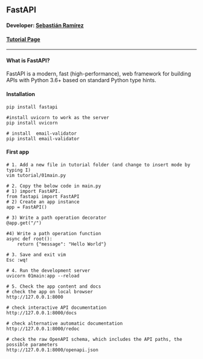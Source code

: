 ## FastAPI

#### Developer: [Sebastián Ramírez](https://github.com/tiangolo)

#### [Tutorial Page](https://fastapi.tiangolo.com/tutorial/intro/)
---

#### What is FastAPI?
FastAPI is a modern, fast (high-performance), web framework for building APIs with Python 3.6+ based on standard Python type hints.



#### Installation
```
pip install fastapi

#install uvicorn to work as the server
pip install uvicorn

# install  email-validator
pip install email-validator
```

#### First app
```
# 1. Add a new file in tutorial folder (and change to insert mode by typing I)
vim tutorial/01main.py  

# 2. Copy the below code in main.py
# 1) import FastAPI.
from fastapi import FastAPI
# 2) Create an app instance
app = FastAPI()

# 3) Write a path operation decorator
@app.get("/")

#4) Write a path operation function
async def root():
    return {"message": "Hello World"}

# 3. Save and exit vim
Esc :wq!

# 4. Run the development server
uvicorn 01main:app --reload

```
```
# 5. Check the app content and docs
# check the app on local browser
http://127.0.0.1:8000

# check interactive API documentation
http://127.0.0.1:8000/docs

# check alternative automatic documentation
http://127.0.0.1:8000/redoc

# check the raw OpenAPI schema, which includes the API paths, the possible parameters
http://127.0.0.1:8000/openapi.json
```
